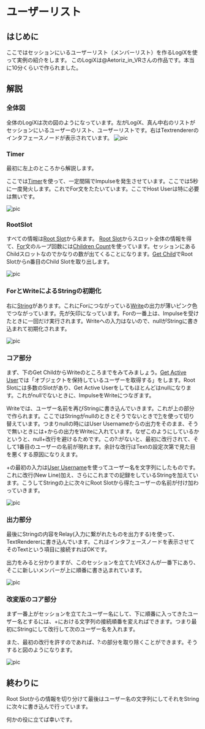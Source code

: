 # ユーザーリスト

## はじめに

ここではセッションにいるユーザーリスト（メンバーリスト）を作るLogiXを使って実例の紹介をします。
このLogiXは@Aetoriz_in_VRさんの作品です。本当に10分くらいで作られました。

## 解説

### 全体図
全体のLogiXは次の図のようになっています。左がLogiX、真ん中右のリストがセッションにいるユーザーのリスト、ユーザーリストです。右はTextrendererのインタフェースノードが表示されています。
![pic](https://pbs.twimg.com/media/ETZimUfUcAE1Qot?format=jpg&name=large "pic")


### Timer

最初に左上のところから解説します。

ここでは[Timer](https://neosvrjp.memo.wiki/d/Timer)を使って、一定間隔でImpulseを発生させています。ここでは5秒に一度発火します。これでFor文をたたいています。ここでHost Userは特に必要は無いです。

![pic](https://pbs.twimg.com/media/ETeVCl_UUAQBHXn?format=png&name=small "pic")


### RootSlot
すべての情報は[Root Slot](https://neosvrjp.memo.wiki/d/Root%20Slot)から来ます。
[Root Slot](https://neosvrjp.memo.wiki/d/Root%20Slot)からスロット全体の情報を得て、[For](https://neosvrjp.memo.wiki/d/For)文のループ回数には[Children Count](https://neosvrjp.memo.wiki/d/Children%20Count)を使っています。セッションにあるChildスロットなのでかなりの数が出てくることになります。[Get Child](https://neosvrjp.memo.wiki/d/Get%20Child)でRoot Slotからn番目のChild Slotを取り出します。

![pic](https://pbs.twimg.com/media/ETgl0IXUcAAGxut?format=png&name=small "pic")


### ForとWriteによるStringの初期化
右に[String](https://neosvrjp.memo.wiki/d/String)があります。これにForにつながっている[Write](https://neosvrjp.memo.wiki/d/Write)の出力が薄いピンク色でつながっています。先が矢印になっています。Forの一番上は、Impulseを受けたときに一回だけ実行されます。Writeへの入力はないので、nullがStringに書き込まれて初期化されます。

![pic](https://pbs.twimg.com/media/ETicSooUwAAmjqL?format=png&name=small "pic")


### コア部分
まず、下のGet ChildからWriteのところまでをみてみましょう。[Get Active User](https://neosvrjp.memo.wiki/d/Get%20Active%20User)では「オブジェクトを保持しているユーザーを取得する」をします。Root Slotには多数のSlotがあり、Get Active Userをしてもほとんどはnullになります。これがnullでないときに、ImpulseをWriteにつなぎます。

Writeでは、ユーザー名前を再びStringに書き込んでいきます。これが上の部分で作られます。ここではStringがnullのときとそうでないときで[?:](https://neosvrjp.memo.wiki/d/%3f%3a)を使って切り替えています。つまりnullの時にはUser Usernameからの出力をそのまま、そうで無いときには+からの出力をWriteに入れています。なぜこのようにしているかというと、null+改行を避けるためです。この?:がないと、最初に改行されて、そして1番目のユーザーの名前が現れます。余計な改行はTextの設定次第で見た目を悪くする原因になりえます。

+の最初の入力は[User Username](https://neosvrjp.memo.wiki/d/User%20Username)を使ってユーザー名を文字列にしたものです。これに改行(New Line)加え、さらにこれまでの記録をしているStringを加えています。こうしてStringの上に次々にRoot Slotから得たユーザーの名前が付け加わっていきます。

![pic](https://pbs.twimg.com/media/ETimUgqUEAIa-KL?format=png&name=900x900 "pic")

### 出力部分
最後にStringの内容をRelay(入力に繋がれたものを出力する)を使って、TextRendererに書き込んでいます。これはインタフェースノードを表示させてそのTextという項目に接続すればOKです。

出力をみると分かりますが、このセッションを立てたVEXさんが一番下にあり、そこに新しいメンバーが上に順番に書き込まれています。

![pic](https://pbs.twimg.com/media/ETixb_AUcAEVk_x?format=jpg&name=medium "pic")

### 改変版のコア部分

まず一番上がセッションを立てたユーザー名にして、下に順番に入ってきたユーザー名とするには、+における文字列の接続順番を変えればできます。つまり最初にStringにして改行して次のユーザー名を入れます。

また、最初の改行を許すのであれば、?:の部分を取り除くことができます。そうすると図のようになります。

![pic](https://pbs.twimg.com/media/ETirMXvVAAIu2H3?format=jpg&name=large "pic")

## 終わりに
Root Slotからの情報を切り分けて最後はユーザー名の文字列にしてそれをStringに次々に書き込んで行っています。

何かの役に立てば幸いです。


